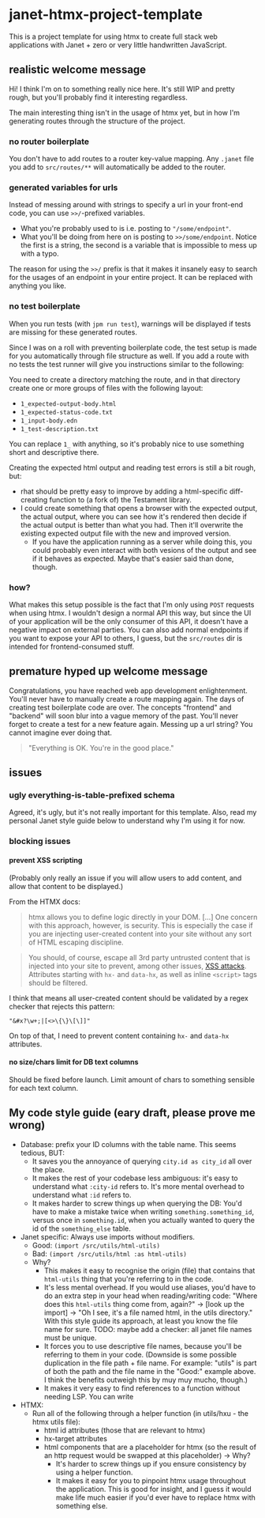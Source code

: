 # janet-htmx-project-template
This is a project template for using htmx to create full stack web
applications with Janet + zero or very little handwritten JavaScript.

## realistic welcome message
Hi! I think I'm on to something really nice here. It's still WIP and pretty
rough, but you'll probably find it interesting regardless.

The main interesting thing isn't in the usage of htmx yet, but in how I'm
generating routes through the structure of the project.

### no router boilerplate
You don't have to add routes to a router key-value mapping. Any `.janet`
file you add to `src/routes/**` will automatically be added to the
router.

### generated variables for urls
Instead of messing around with strings to specify a url in your front-end
code, you can use `>>/`-prefixed variables.
 - What you're probably used to is i.e. posting to  `"/some/endpoint"`.
 - What you'll be doing from here on is posting to `>>/some/endpoint`.
Notice the first is a string, the second is a variable that is impossible to
mess up with a typo.

The reason for using the `>>/` prefix is that it makes it insanely easy to
search for the usages of an endpoint in your entire project. It can be replaced
with anything you like.

### no test boilerplate
When you run tests (with `jpm run test`), warnings will be displayed if tests
are missing for these generated routes.

Since I was on a roll with preventing boilerplate code, the test setup is made
for you automatically through file structure as well. If you add a route with
no tests the test runner will give you instructions similar to the following:

You need to create a directory matching the route, and in that directory
create one or more groups of files with the following layout:
 - `1_expected-output-body.html`
 - `1_expected-status-code.txt`
 - `1_input-body.edn`
 - `1_test-description.txt`

You can replace `1_` with anything, so it's probably nice to use something
short and descriptive there.

Creating the expected html output and reading test errors is still a bit
rough, but:
- rhat should be pretty easy to improve by adding a html-specific diff-creating
  function to (a fork of) the Testament library.
- I could create something that opens a browser with the expected output, the
  actual output, where you can see how it's rendered then decide if the actual
  output is better than what you had. Then it'll overwrite the existing
  expected output file with the new and improved version.
   - If you have the application running as a server while doing this, you
     could probably even interact with both vesions of the output and see if
     it behaves as expected. Maybe that's easier said than done, though.


### how?
What makes this setup possible is the fact that I'm only using `POST` requests
when using htmx. I wouldn't design a normal API this way, but since the UI of
your application will be the only consumer of this API, it doesn't have a
negative impact on external parties. You can also add normal endpoints if you
want to expose your API to others, I guess, but the `src/routes` dir is
intended for frontend-consumed stuff.


## premature hyped up welcome message
Congratulations, you have reached web app development enlightenment. You'll
never have to manually create a route mapping again. The days of creating test
boilerplate code are over. The concepts "frontend" and "backend" will soon blur
into a vague memory of the past. You'll never forget to create a test for a new
feature again. Messing up a url string? You cannot imagine ever doing that.

> "Everything is OK. You're in the good place."



## issues
### ugly everything-is-table-prefixed schema
Agreed, it's ugly, but it's not really important for this template. Also, read
my personal Janet style guide below to understand why I'm using it for now.

### blocking issues
#### prevent XSS scripting
(Probably only really an issue if you will allow users to add content, and
allow that content to be displayed.)

From the HTMX docs:
> htmx allows you to define logic directly in your DOM. [...]
> One concern with this approach, however, is security. This is especially the
> case if you are injecting user-created content into your site without any
> sort of HTML escaping discipline.

> You should, of course, escape all 3rd party untrusted content that is
> injected into your site to prevent, among other issues, [XSS
> attacks](https://en.wikipedia.org/wiki/Cross-site_scripting).
> Attributes starting with `hx-` and `data-hx`, as well as inline `<script>`
> tags should be filtered.

I think that means all user-created content should be validated by a regex
checker that rejects this pattern:
```
"&#x?\w+;|[<>\{\}\[\]]"
```

On top of that, I need to prevent content containing `hx-` and `data-hx`
attributes.

#### no size/chars limit for DB text columns
Should be fixed before launch. Limit amount of chars to something sensible for
each text column.


## My code style guide (eary draft, please prove me wrong)
- Database: prefix your ID columns with the table name.
  This seems tedious, BUT:
  - It saves you the annoyance of querying `city.id as city_id` all over the
    place.
  - It makes the rest of your codebase less ambiguous: it's easy to understand
    what `:city-id` refers to. It's more mental overhead to understand what
    `:id` refers to.
  - It makes harder to screw things up when querying the DB: You'd have to make
    a mistake twice when writing `something.something_id`, versus once in
    `something.id`, when you actually wanted to query the id of the
    `something_else` table.
- Janet specific: Always use imports without modifiers.
  - Good: `(import /src/utils/html-utils)`
  - Bad:  `(import /src/utils/html :as html-utils)`
  - Why?
    - This makes it easy to recognise the origin (file) that contains that
      `html-utils` thing that you're referring to in the code.
    - It's less mental overhead. If you would use aliases, you'd have to do an
      extra step in your head when reading/writing code: "Where does this
      `html-utils` thing come from, again?" -> [look up the import] -> "Oh I
      see, it's a file named html, in the utils directory."
      With this style guide its approach, at least you know the file name for
      sure.
      TODO: maybe add a checker: all janet file names must be unique.
    - It forces you to use descriptive file names, because you'll be referring
      to them in your code.
      (Downside is some possible duplication in the file path + file name. For
      example: "utils" is part of both the path and the file name in the
      "Good:" example above. I think the benefits outweigh this by muy muy
      mucho, though.)
    - It makes it very easy to find references to a function without needing
      LSP. You can write 
- HTMX:
  - Run all of the following through a helper function (in utils/hxu - the
    htmx utils file):
      - html id attributes (those that are relevant to htmx)
      - hx-target attributes
      - html components that are a placeholder for htmx (so the result of an
        http request would be swapped at this placeholder)
     -> Why?
        - It's harder to screw things up if you ensure consistency by using a
          helper function.
        - It makes it easy for you to pinpoint htmx usage throughout the
          application. This is good for insight, and I guess it would make life
          much easier if you'd ever have to replace htmx with something else.
